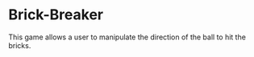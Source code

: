 # Brick-Breaker

This game allows a user to manipulate the direction of the ball to hit the bricks.
